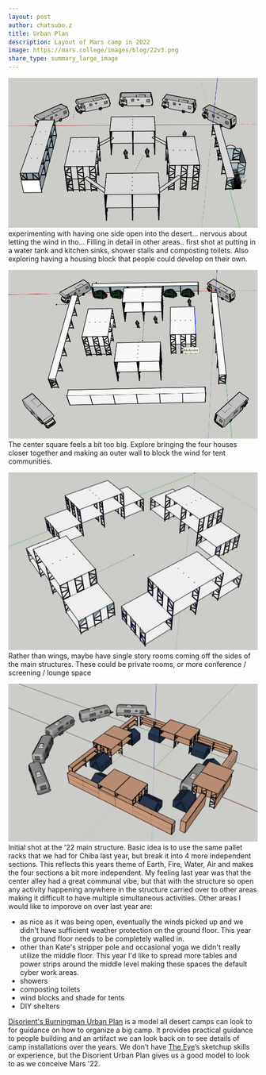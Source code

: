 ```yaml
---
layout: post
author: chatsubo.z
title: Urban Plan
description: Layout of Mars camp in 2022
image: https://mars.college/images/blog/22v3.png
share_type: summary_large_image
---
```



![](/images/blog/22v3.png)
experimenting with having one side open into the desert... nervous about letting the wind in tho... Filling in detail in other areas.. first shot at putting in a water tank and kitchen sinks, shower stalls and composting toilets. Also exploring having a housing block that people could develop on their own. 

![](/images/blog/22v2.png)
The center square feels a bit too big. Explore bringing the four houses closer together and making an outer wall to block the wind for tent communities.

![](/images/blog/50square.png)
Rather than wings, maybe have single story rooms coming off the sides of the main structures. These could be private rooms, or more conference / screening / lounge space

![](/images/blog/tentstrailers.png)
Initial shot at the '22 main structure. Basic idea is to use the same pallet racks that we had for Chiba last year, but break it into 4 more independent sections. 
This reflects this years theme of Earth, Fire, Water, Air and makes the four sections a bit more independent. My feeling last year was that the center alley had a
great communal vibe, but that with the structure so open any activity happening anywhere in the structure carried over to other areas making it difficult to have
multiple simultaneous activities. Other areas I would like to imporove on over last year are:
- as nice as it was being open, eventually the winds picked up and we didn't have sufficient weather protection on the ground floor. This year the ground floor needs to be completely walled in.
- other than Kate's stripper pole and occasional yoga we didn't really utilize the middle floor. This year I'd like to spread more tables and power strips around the middle level making these spaces the default cyber work areas. 
- showers
- composting toilets
- wind blocks and shade for tents
- DIY shelters

[Disorient's Burningman Urban Plan](https://wiki.disorient.info/index.php?title=Urban_plan) is a model all desert camps can look to for guidance on how to 
organize a big camp. It provides practical guidance to people building and an artifact we can look back on to see details of camp installations over the years. 
We don’t have [The Eye](https://flyvision.org/the_eye/03/)’s sketchup skills or experience, but the Disorient Urban Plan gives us a good model to look to as we 
conceive Mars '22.
